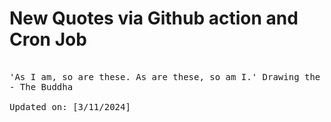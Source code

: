 # New Quotes via Github action and Cron Job

<pre>
<!-- #quote -->
'As I am, so are these. As are these, so am I.' Drawing the parallel to yourself, neither kill nor get others to kill.
- The Buddha

Updated on: [3/11/2024]
<!-- #quoteEnd -->
</pre>
